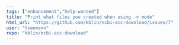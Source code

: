```yaml
---
tags: ["enhancement","help-wanted"]
title: "Print what files you created when using -v mode"
html_url: "https://github.com/kblin/ncbi-acc-download/issues/7"
user: "tseemann"
repo: "kblin/ncbi-acc-download"
---
```


